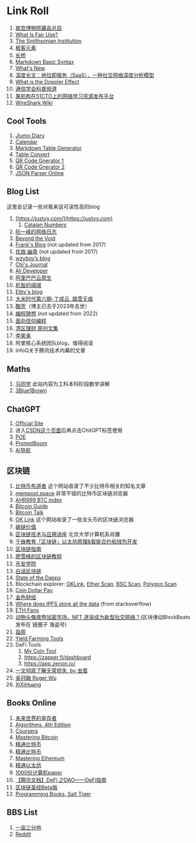 # Link Roll

1. [故宫博物院藏品总目](https://zm-digicol.dpm.org.cn/)
2. [What Is Fair Use?](https://fairuse.stanford.edu/overview/fair-use/what-is-fair-use/)
3. [The Smithsonian Institution](https://www.si.edu/)
4. [极客元素](https://www.geekmeta.com/)
5. [长桥](https://longbridgeapp.com/)
6. [Markdown Basic Syntax](https://www.markdownguide.org/basic-syntax/)
7. [What's New](https://whats.new/shortcuts)
9. [深度长文：地位即服务（SaaS），一种社交网络深度分析模型](https://www.36kr.com/p/1723332722689)
10. [What is the Doppler Effect](https://cn.comsol.com/blogs/what-is-the-doppler-effect/)
11. [通信学会科普频道](https://www.china-cic.cn/list/46/15)
12. [某机构在51CTO上的网络学习资源发布平台](https://edu.51cto.com/partner/view/id-15.html)
13. [WireShark Wiki](https://wiki.wireshark.org/FrontPage)

## Cool Tools

1. [Jiumo Diary](https://www.jiumodiary.com/)
2. [Calendar](https://calendar-12.com/)
3. [Markdown Table Generator](https://www.tablesgenerator.com/markdown_tables)
4. [Table Convert](https://tableconvert.com/)
5. [QR Code Gnerator 1](https://www.qr-code-generator.com/)
6. [QR Code Gnerator 2](https://www.the-qrcode-generator.com/)
7. [JSON Parser Online](https://jsonformatter.org/json-parser)

## Blog List

这里会记录一些对我来说可读性高的blog

1. [https://justyy.com/](https://justyy.com)
    1. [Catalan Numbers](https://justyy.com/archives/31565)
2. [阮一峰的网络日志](https://www.ruanyifeng.com/blog/)
3. [Beyond the Void](https://byvoid.com/zht/)
4. [Frank's Blog](https://blog.linshuang.info/) (not updated from 2017)
5. [优哉·幽斋](http://liyaos.com/blog/) (not updated from 2017)
6. [wzyboy’s blog](https://wzyboy.im/)
7. [Chi's Journal](https://yuchi.me/)
8. [Ali Developer](https://developer.aliyun.com/)
9. [阿里巴巴云原生](https://my.oschina.net/u/3874284)
10. [机智的祺祺](http://my.oschina.net/yevgeny)
11. [Etby's blog](https://blog.etby.org/)
12. [大米时代第六期-丁成云, 踏雪无痕](https://blog.csdn.net/sundenskyqq)
13. [酷壳](https://coolshell.cn/)（博主已去于2023年去世）
14. [编程随想](https://program-think.blogspot.com/) (not updated from 2022)
15. [面向信仰编程](https://draveness.me/)
16. [湾区理财 原创文集](https://blog.wenxuecity.com/myoverview/23244/)
17. [李笑来](https://lixiaolai.com/)
18. 阿里核心系统团队blog，值得阅读
19. InfoQ关于腾讯技术内幕的文章

## Maths

1. [马同学](https://www.matongxue.com/) 此站内容为工科本科阶段数学讲解
1. [3Blue1Brown](https://www.youtube.com/channel/UCYO_jab_esuFRV4b17AJtAw)

## ChatGPT

1. [Official Site](https://chat.openai.com/chat)
1. 进入[CSDN这个页面](https://so.csdn.net/so/search)后再点击ChitGPT标签使用
1. [POE](https://poe.com/)
1. [PromptBoom](https://www.promptboom.com/)
1. [AI导航](https://ai.nancheng.fun/)

## 区块链

1. [比特币布道者](http://btc.mom/) 这个网站收录了不少比特币相关的知名文章
2. [mempool.space](https://mempool.space/) 非常不错的比特币区块链浏览器
3. [AHR999 BTC index](https://www.qkl123.com/data/ahr999/btc)
4. [Bitcoin Guide](https://bitcoin.design/guide/)
5. [Bitcoin Talk](https://bitcointalk.org/)
6. [OK Link](https://www.oklink.com/) 这个网站收录了一些龙头币的区块链浏览器
7. [碳链价值](https://www.ccvalue.cn/)
8. [区块链技术与应用讲座](https://www.youtube.com/watch?v=UmVec9VHtpE&list=PLnTPdMjBRmAYehJkVbAXqxO-0cc9ALC6V) 北京大学计算机系肖臻
9. [千锋教育「区块链」以太坊原理&智能合约和钱包开发](https://www.youtube.com/watch?v=zmkKdWebZmM&list=PLwDQt7s1o9J4l1LQ3x2vZ54TPhIh6UvMr)
10. [区块链指南](https://yeasy.gitbook.io/blockchain_guide/)
11. [廖雪峰的区块链教程](https://www.liaoxuefeng.com/wiki/1207298049439968)
12. [币安学院](https://academy.binancezh.ch/zh)
13. [白话区块链](https://www.hellobtc.com/)
14. [State of the Dapps](https://www.stateofthedapps.com/zh)
15. Blockchain explorer: [OKLink](https://www.oklink.com/), [Ether Scan](https://etherscan.io/), [BSC Scan](https://bscscan.com/), [Polygon Scan](https://polygonscan.com)
16. [Coin Dollar Pay](https://coindollarpay.com/)
17. [金色财经](https://www.jinse.com/)
18. [Where does IPFS store all the data](https://stackoverflow.com/questions/47450007/where-does-ipfs-store-all-the-data) (from stackoverflow)
19. [ETH Fans](https://ethfans.org/)
20. [动物头像席卷加密市场，NFT 逐渐成为新型社交网络？](https://www.8btc.com/article/6672535)(区块律动BlockBeats发布在 链圈子 海盗号)
21. [詣周](https://qw25892001.medium.com/)
22. [Yield Farming Tools](https://yieldfarmingtools.com)
23. DeFi Tools 
    1. [My Coin Tool](https://mycointool.com/)
    2. <https://zapper.fi/dashboard>
    3. <https://app.zerion.io/>
24. [一文彻底了解无常损失, by 虫蛋](https://zhuanlan.zhihu.com/p/268435169)
25. [吳冠融 Roger Wu](https://medium.com/@rogerwutw)
26. [XiXiHuang](https://superdcc.medium.com/)

## Books Online

1. [未来世界的幸存者](https://www.ruanyifeng.com/survivor/index.html)
2. [Algorithms, 4th Edition](https://algs4.cs.princeton.edu/home/)
3. [Coursera](https://www.coursera.org)
4. [Mastering Bitcoin](https://github.com/bitcoinbook/bitcoinbook)
5. [精通比特币](https://www.8btc.com/book/281955)
6. [精通比特币](https://github.com/tianmingyun/MasterBitcoin2CN)
7. [Mastering Ethereum](https://github.com/ethereumbook/ethereumbook)
8. [精通以太坊](https://www.8btc.com/books/834/ethereum-book)
9. [1000份计算机paper](https://github.com/0voice/computer_expert_paper)
10. [【腾讯文档】DeFi 之DAO——DeFi指南](https://docs.qq.com/doc/DVGJRRmJxUFhVc3Rv)
11. [区块链圣经Beta版](https://shimo.im/docs/HPnEllk5Hl0RpsCb)
12. [Programming Books, Salt Tiger](https://salttiger.com/)

## BBS List

1. [一亩三分地](https://www.1point3acres.com/bbs/)
2. [Reddit](https://www.reddit.com/)
